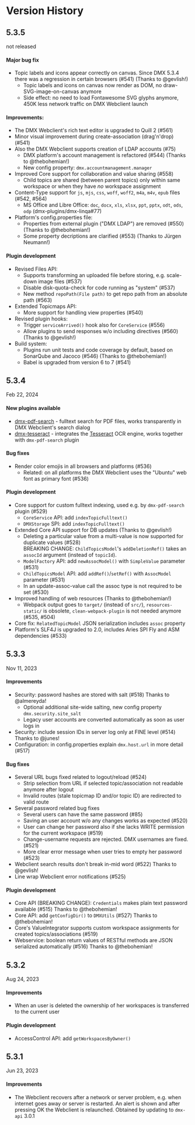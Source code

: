 
Version History
===============


5.3.5
-----

not released

#### Major bug fix

- Topic labels and icons appear correctly on canvas. Since DMX 5.3.4 there was a regression in certain browsers (#541) (Thanks to @gevlish!)
    - Topic labels and icons on canvas now render as DOM, no draw-SVG-image-on-canvas anymore
    - Side effect: no need to load Fontawesome SVG glyphs anymore, 450K less network traffic on DMX Webclient launch

#### Improvements:

- The DMX Webclient's rich text editor is upgraded to Quill 2 (#561)
- Minor visual improvement during create-association (drag'n'drop) (#541)
- Also the DMX Webclient supports creation of LDAP accounts (#75)
    - DMX platform's account management is refactored (#544) (Thanks to @thebohemian!)
    - New config property: `dmx.accountmanagement.manager`
- Improved Core support for collaboration and value sharing (#558)
    - Child topics are shared (between parent topics) only within same workspace or when they have *no* workspace assignment
- Content-Type support for `js`, `mjs`, `css`, `woff`, `woff2`, `m4a`, `m4v`, `epub` files (#542, #564)
    - MS Office and Libre Office: `doc`, `docx`, `xls`, `xlsx`, `ppt`, `pptx`, `odt`, `ods`, `odp` (dmx-plugins/dmx-linqa#77)
- Platform's config.properties file:
    - Properties from external plugin ("DMX LDAP") are removed (#550) (Thanks to @thebohemian!)
    - Some property decriptions are clarified (#553) (Thanks to Jürgen Neumann!)

#### Plugin development

- Revised Files API:
    - Supports transforming an uploaded file before storing, e.g. scale-down image files (#537)
    - Disable disk-quota-check for code running as "system" (#537)
    - New method `repoPath(File path)` to get repo path from an absolute path (#563)
- Extended Topicmaps API:
    - More support for handling view properties (#540)
- Revised plugin hooks:
    - Trigger `serviceArrived()` hook also for `CoreService` (#556)
    - Allow plugins to send responses w/o including directives (#560) (Thanks to @gevlish!)
- Build system:
    - Plugins run unit tests and code coverage by default, based on SonarQube and Jacoco (#546) (Thanks to @thebohemian!)
    - Babel is upgraded from version 6 to 7 (#541)


5.3.4
-----

Feb 22, 2024

#### New plugins available

- [dmx-pdf-search](https://github.com/dmx-systems/dmx-pdf-search) - fulltext search for PDF files,
  works transparently in DMX Webclient's search dialog
- [dmx-tesseract](https://github.com/dmx-systems/dmx-tesseract) - integrates the
  [Tesseract](https://github.com/tesseract-ocr/tesseract) OCR engine, works together with `dmx-pdf-search` plugin

#### Bug fixes

- Render color emojis in all browsers and platforms (#536)
    - Related: on all platforms the DMX Webclient uses the "Ubuntu" web font as primary font (#536)

#### Plugin development

- Core support for custom fulltext indexing, used e.g. by `dmx-pdf-search` plugin (#529)
    - `CoreService` API: add `indexTopicFulltext()`
    - `DMXStorage` SPI: add `indexTopicFulltext()`
- Extended Core API support for DB updates (Thanks to @gevlish!)
    - Deleting a particular value from a multi-value is now supported for duplicate values (#528)  
      BREAKING CHANGE: `ChildTopicsModel`'s `addDeletionRef()` takes an `assocId` argument (instead of `topicId`).
    - `ModelFactory` API: add `newAssocModel()` with `SimpleValue` parameter (#531)
    - `ChildTopicsModel` API: add `addRef()`/`setRef()` with `AssocModel` parameter (#531)
    - In an update-assoc-value call the assoc type is not required to be set (#530)
- Improved handling of web resources (Thanks to @thebohemian!)
    - Webpack output goes to `target/` (instead of `src/`), `resources-static/` is obsolete,
      `clean-webpack-plugin` is not needed anymore (#535, #504)
- Core fix: `RelatedTopicModel` JSON serialization includes `assoc` property
- Platform's SLF4J is upgraded to 2.0, includes Aries SPI Fly and ASM dependencies (#533)


5.3.3
-----

Nov 11, 2023

#### Improvements

- Security: password hashes are stored with salt (#518) Thanks to @almereyda!
    - Optional additional site-wide salting, new config property `dmx.security.site_salt`
    - Legacy user accounts are converted automatically as soon as user logs in
- Security: include session IDs in server log only at FINE level (#514) Thanks to @junes!
- Configuration: in config.properties explain `dmx.host.url` in more detail (#517)

#### Bug fixes

- Several URL bugs fixed related to logout/reload (#524)
    - Strip selection from URL if selected topic/association not readable anymore after logout
    - Invalid routes (stale topicmap ID and/or topic ID) are redirected to valid route
- Several password related bug fixes
    - Several users can have the same password (#85)
    - Saving an user account w/o any changes works as expected (#520)
    - User can change her password also if she lacks WRITE permission for the current workspace (#519)
    - Change-username requests are rejected. DMX usernames are fixed. (#521)
    - More clear error message when user tries to empty her password (#523)
- Webclient search results don't break in-mid word (#522) Thanks to @gevlish!
- Line wrap Webclient error notifications (#525)

#### Plugin development

- Core API (BREAKING CHANGE): `Credentials` makes plain text password available (#515) Thanks to @thebohemian!
- Core API: add `getConfigDir()` to `DMXUtils` (#527) Thanks to @thebohemian!
- Core's ValueIntegrator supports custom workspace assignments for created topics/associations (#519)
- Webservice: boolean return values of RESTful methods are JSON serialized automatically (#516) Thanks to @thebohemian!


5.3.2
-----

Aug 24, 2023

#### Improvements

- When an user is deleted the ownership of her workspaces is transferred to the current user

#### Plugin development

- AccessControl API: add `getWorkspacesByOwner()`


5.3.1
-----

Jun 23, 2023

#### Improvements

- The Webclient recovers after a network or server problem, e.g. when internet goes away or server is restarted.
  An alert is shown and after pressing OK the Webclient is relaunched. Obtained by updating to `dmx-api` 3.0.1
